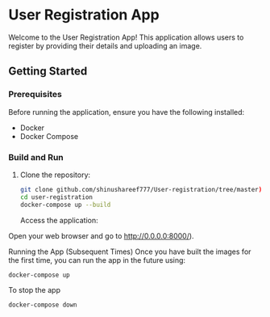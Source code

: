 # User Registration App

Welcome to the User Registration App! This application allows users to register by providing their details and uploading an image.

## Getting Started

### Prerequisites

Before running the application, ensure you have the following installed:

- Docker
- Docker Compose

### Build and Run

1. Clone the repository:

   ```bash
   git clone github.com/shinushareef777/User-registration/tree/master)
   cd user-registration
   docker-compose up --build
   ```
   Access the application:

Open your web browser and go to http://0.0.0.0:8000/).

Running the App (Subsequent Times)
Once you have built the images for the first time, you can run the app in the future using:

 ```bash
docker-compose up
```
To stop the app
 ```bash
docker-compose down
```

